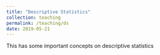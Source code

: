 ```yaml
---
title: "Descriptive Statistics"
collection: teaching
permalink: /teaching/ds
date: 2019-05-21
---
```


This has some important concepts on descriptive statistics

